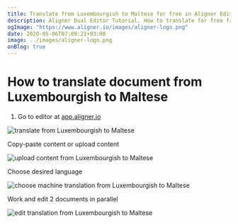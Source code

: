 ```yaml
---
title: Translate from Luxembourgish to Maltese for free in Aligner Editor
description: Aligner Dual Editor Tutorial. How to translate for free from Luxembourgish to Maltese. Aligner is multilingual document management platform. 
ogImage: "https://www.aligner.io/images/aligner-logo.png"
date: 2020-05-06T07:09:21+03:00
image: ../images/aligner-logo.png
onBlog: true
---
```


# How to translate document from Luxembourgish to Maltese

1. Go to editor at [app.aligner.io](https://app.aligner.io "Aligner App web page")

![translate from Luxembourgish to Maltese](../aligner-blank-editor.png "translate from Luxembourgish to Maltese")

Copy-paste content or upload content

![upload content from Luxembourgish to Maltese](../aligner-uploaded-document.png "upload content from Luxembourgish to Maltese")

Choose desired language

![choose machine translation from Luxembourgish to Maltese](../aligner-language-dropdown.png "choose machine translation from Luxembourgish to Maltese")

Work and edit 2 documents in parallel

![edit translation from Luxembourgish to Maltese](../aligner-double-sitded-editor.png "edit translation from Luxembourgish to Maltese")


